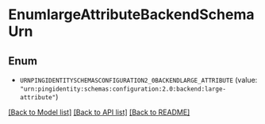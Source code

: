 # EnumlargeAttributeBackendSchemaUrn

## Enum


* `URNPINGIDENTITYSCHEMASCONFIGURATION2_0BACKENDLARGE_ATTRIBUTE` (value: `"urn:pingidentity:schemas:configuration:2.0:backend:large-attribute"`)


[[Back to Model list]](../README.md#documentation-for-models) [[Back to API list]](../README.md#documentation-for-api-endpoints) [[Back to README]](../README.md)


